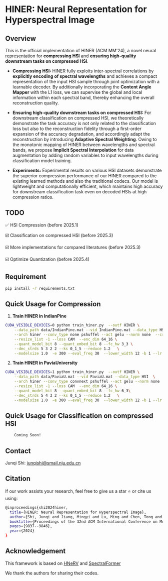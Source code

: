 # HINER: Neural Representation for Hyperspectral Image


## Overview
This is the official implementation of HINER (ACM MM'24), a novel neural representation for **compressing HSI** and **ensuring high-quality downstream tasks on compressed HSI**.

* **Compressing HSI:** HINER fully exploits inter-spectral correlations by **explicitly encoding of spectral wavelengths** and achieves a compact representation of the input HSI sample through joint optimization with a learnable decoder. By additionally incorporating the **Content Angle Mapper** with the L1 loss, we can supervise the global and local information within each spectral band, thereby enhancing the overall reconstruction quality.

* **Ensuring high-quality downstream tasks on compressed HSI:** For downstream classification on compressed HSI, we theoretically demonstrate the task accuracy is not only related to the classification loss but also to the reconstruction fidelity through a first-order expansion of the accuracy degradation, and accordingly adapt the reconstruction by introducing **Adaptive Spectral Weighting**. Owing to the monotonic mapping of HINER between wavelengths and spectral bands, we propose **Implicit Spectral Interpolation** for data augmentation by adding random variables to input wavelengths during classification model training.

* **Experiments:** Experimental results on various HSI datasets demonstrate the superior compression performance of our HINER compared to the existing learned methods and also the traditional codecs. Our model is lightweight and computationally efficient, which maintains high accuracy for downstream classification task even on decoded HSIs at high compression ratios.


## TODO
✅ HSI Compression (before 2025.1)

☑️ Classification on compressed HSI (before 2025.3)

☑️ More implementations for compared literatures (before 2025.3)

☑️ Optimize Quantization (before 2025.4)


## Requirement
```bash
pip install -r requirements.txt
```

## Quick Usage for Compression
1. **Train HINER in IndianPine**
```bash
CUDA_VISIBLE_DEVICES=0 python train_hiner.py  --outf HINER \
    --data_path data/IndianPine.mat --vid IndianPine.mat --data_type HSI \
    --arch hiner --conv_type none pshuffel --act gelu --norm none  --crop_list 180_180  --ori_shape 146_146_200 \
    --resize_list -1 --loss CAM  --enc_dim 64_16 \
    --quant_model_bit 8 --quant_embed_bit 8 --fc_hw 3_3 \
    --dec_strds 5 3 2 2 --ks 0_1_5 --reduce 1.2   \
    --modelsize 1.0  -e 300 --eval_freq 30  --lower_width 12 -b 1 --lr 0.001
```

2. **Train HINER in PaviaUniversity**
```bash
CUDA_VISIBLE_DEVICES=1 python train_hiner.py  --outf HINER \
    --data_path data/PaviaU.mat --vid PaviaU.mat --data_type HSI  \
    --arch hiner --conv_type convnext pshuffel --act gelu --norm none  --crop_list 720_360  --ori_shape 610_340_103 \
    --resize_list -1 --loss CAM  --enc_dim 64_16 \
    --quant_model_bit 8 --quant_embed_bit 8 --fc_hw 6_3\
    --dec_strds 5 4 3 2 --ks 0_1_5 --reduce 1.2   \
    --modelsize 1.0  -e 300 --eval_freq 30  --lower_width 12 -b 1 --lr 0.001
```

## Quick Usage for Classification on compressed HSI
```bash
    Coming Soon!
```


## Contact
Junqi Shi: junqishi@smail.nju.edu.cn

## Citation
If our work assists your research, feel free to give us a star ⭐ or cite us using:
```bash
@inproceedings{shi2024hiner,
  title={HINER: Neural Representation for Hyperspectral Image},
  author={Shi, Junqi and Jiang, Mingyi and Lu, Ming and Chen, Tong and Cao, Xun and Ma, Zhan},
  booktitle={Proceedings of the 32nd ACM International Conference on Multimedia},
  pages={9837--9846},
  year={2024}
}
```

## Acknowledgement
This framework is based on [HNeRV](https://github.com/haochen-rye/HNeRV) and [SpectralFormer](https://github.com/danfenghong/IEEE_TGRS_SpectralFormer)

We thank the authors for sharing their codes.

